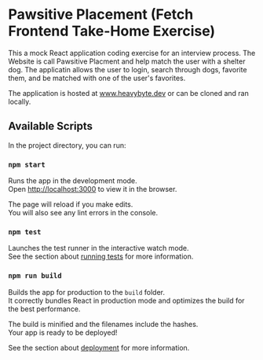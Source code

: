 # Pawsitive Placement (Fetch Frontend Take-Home Exercise)

This a mock React application coding exercise for an interview process. The Website is call Pawsitive Placment and help match the user with a shelter dog. The applicatin allows the user to login, search through dogs, favorite them, and be matched with one of the user's favorites.

The application is hosted at www.heavybyte.dev or can be cloned and ran locally.

## Available Scripts

In the project directory, you can run:

### `npm start`

Runs the app in the development mode.\
Open [http://localhost:3000](http://localhost:3000) to view it in the browser.

The page will reload if you make edits.\
You will also see any lint errors in the console.

### `npm test`

Launches the test runner in the interactive watch mode.\
See the section about [running tests](https://facebook.github.io/create-react-app/docs/running-tests) for more information.

### `npm run build`

Builds the app for production to the `build` folder.\
It correctly bundles React in production mode and optimizes the build for the best performance.

The build is minified and the filenames include the hashes.\
Your app is ready to be deployed!

See the section about [deployment](https://facebook.github.io/create-react-app/docs/deployment) for more information.